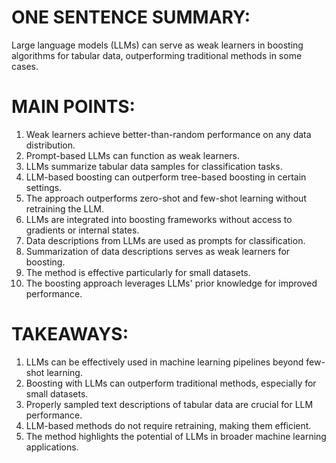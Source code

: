 # ONE SENTENCE SUMMARY:
Large language models (LLMs) can serve as weak learners in boosting algorithms for tabular data, outperforming traditional methods in some cases.

# MAIN POINTS:
1. Weak learners achieve better-than-random performance on any data distribution.
2. Prompt-based LLMs can function as weak learners.
3. LLMs summarize tabular data samples for classification tasks.
4. LLM-based boosting can outperform tree-based boosting in certain settings.
5. The approach outperforms zero-shot and few-shot learning without retraining the LLM.
6. LLMs are integrated into boosting frameworks without access to gradients or internal states.
7. Data descriptions from LLMs are used as prompts for classification.
8. Summarization of data descriptions serves as weak learners for boosting.
9. The method is effective particularly for small datasets.
10. The boosting approach leverages LLMs' prior knowledge for improved performance.

# TAKEAWAYS:
1. LLMs can be effectively used in machine learning pipelines beyond few-shot learning.
2. Boosting with LLMs can outperform traditional methods, especially for small datasets.
3. Properly sampled text descriptions of tabular data are crucial for LLM performance.
4. LLM-based methods do not require retraining, making them efficient.
5. The method highlights the potential of LLMs in broader machine learning applications.
